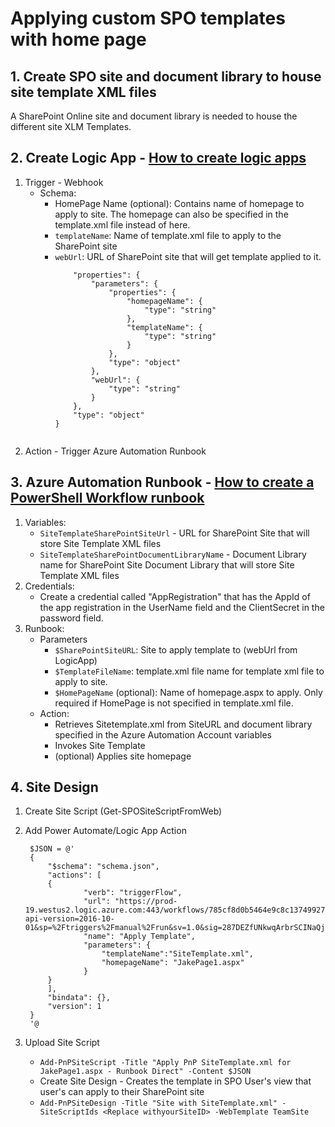 # Applying custom SPO templates with home page

## 1. Create SPO site and document library to house site template XML files

A SharePoint Online site and document library is needed to house the different site XLM Templates.

## 2. Create Logic App - [How to create logic apps](https://learn.microsoft.com/en-us/azure/logic-apps/create-single-tenant-workflows-azure-portal?tabs=standard)
1.  Trigger - Webhook 
    - Schema:
		- HomePage Name (optional): Contains name of homepage to apply to site. The homepage can also be specified in the template.xml file instead of here.
		- `templateName`: Name of template.xml file to apply to the SharePoint site
		- `webUrl`: URL of SharePoint site that will get template applied to it.
            ```{
                "properties": {
                    "parameters": {
                        "properties": {
                            "homepageName": {
                                "type": "string"
                            },
                            "templateName": {
                                "type": "string"
                            }
                        },
                        "type": "object"
                    },
                    "webUrl": {
                        "type": "string"
                    }
                },
                "type": "object"
            }
				
2. Action - Trigger Azure Automation Runbook

## 3. Azure Automation Runbook - [How to create a PowerShell Workflow runbook](https://learn.microsoft.com/en-us/azure/automation/learn/automation-tutorial-runbook-textual)

1. Variables:
    - `SiteTemplateSharePointSiteUrl` - URL for SharePoint Site that will store Site Template XML files
    - `SiteTemplateSharePointDocumentLibraryName` - Document Library name for SharePoint Site Document Library that will store Site Template XML files
2. Credentials:
    - Create a credential called "AppRegistration" that has the AppId of the app registration in the UserName field and the ClientSecret in the password field.
2. Runbook:
    - Parameters
        - `$SharePointSiteURL`: Site to apply template to (webUrl from LogicApp)
        - `$TemplateFileName`: template.xml file name for template xml file to apply to site. 
        - `$HomePageName` (optional): Name of homepage.aspx to apply. Only required if HomePage is not specified in template.xml file.
    - Action:
        - Retrieves Sitetemplate.xml from SiteURL and document library specified in the Azure Automation Account variables
        - Invokes Site Template
        - (optional) Applies site homepage		
		
## 4. Site Design
1. Create Site Script (Get-SPOSiteScriptFromWeb)
2. Add Power Automate/Logic App Action
        
        $JSON = @'
        {
            "$schema": "schema.json",
            "actions": [
            {
                    "verb": "triggerFlow",
                    "url": "https://prod-19.westus2.logic.azure.com:443/workflows/785cf8d0b5464e9c8c137499276a8494/triggers/manual/paths/invoke?api-version=2016-10-01&sp=%2Ftriggers%2Fmanual%2Frun&sv=1.0&sig=287DEZfUNkwqArbrSCINaQjrfUgP0yzAmjgMXCN_Zqc",
                    "name": "Apply Template",
                    "parameters": {
                        "templateName":"SiteTemplate.xml",
                        "homepageName": "JakePage1.aspx"
                    }
            }
            ],
            "bindata": {},
            "version": 1
        }
        '@
3. Upload Site Script 
	- `Add-PnPSiteScript -Title "Apply PnP SiteTemplate.xml for JakePage1.aspx - Runbook Direct" -Content $JSON`
	- Create Site Design - Creates the template in SPO User's view that user's can apply to their SharePoint site
    - `Add-PnPSiteDesign -Title "Site with SiteTemplate.xml" -SiteScriptIds <Replace withyourSiteID> -WebTemplate TeamSite`